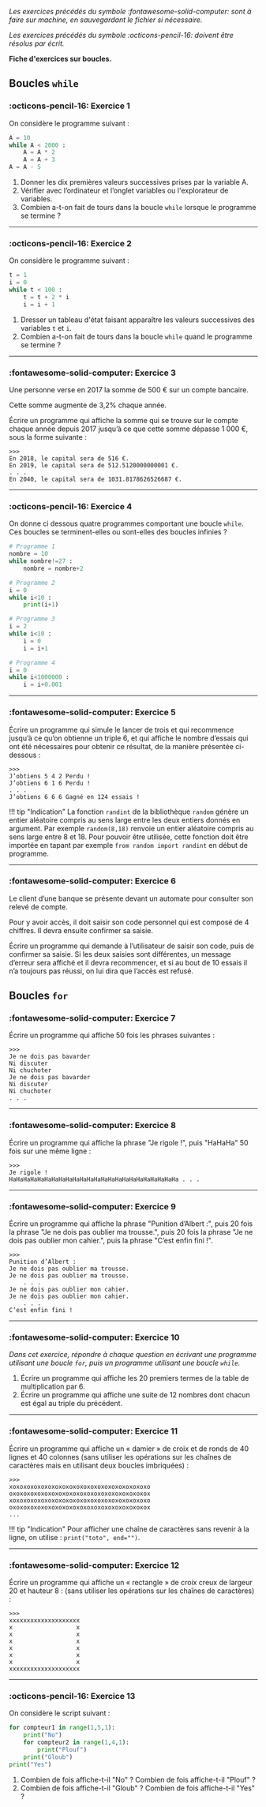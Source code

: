 _Les exercices précédés du symbole :fontawesome-solid-computer: sont à faire sur machine, en sauvegardant le fichier si nécessaire._

_Les exercices précédés du symbole :octicons-pencil-16: doivent être résolus par écrit._

**Fiche d'exercices sur boucles.**

## Boucles `while`

### :octicons-pencil-16: Exercice 1

On considère le programme suivant :

```py
A = 10
while A < 2000 :
    A = A * 2
    A = A + 3
A = A - 5
```

1. Donner les dix premières valeurs successives prises par la variable A.
2. Vérifier avec l’ordinateur et l’onglet variables ou l'explorateur de variables.
3. Combien a-t-on fait de tours dans la boucle `while` lorsque le programme se termine ?

--------------------------

### :octicons-pencil-16: Exercice 2

On considère le programme suivant :

```py
t = 1
i = 0
while t < 100 :
    t = t + 2 * i
    i = i + 1
```

1. Dresser un tableau d'état faisant apparaître les valeurs successives des variables `t` et `i`.
2. Combien a-t-on fait de tours dans la boucle `while` quand le programme se termine ?

------------------------------------

### :fontawesome-solid-computer: Exercice 3

Une personne verse en 2017 la somme de 500 € sur un compte bancaire.

Cette somme augmente de 3,2% chaque année.

Écrire un programme qui affiche la somme qui se trouve sur le compte chaque année depuis 2017 jusqu’à ce que cette somme dépasse 1 000 €, sous la forme suivante :

````pycon
>>> 
En 2018, le capital sera de 516 €.
En 2019, le capital sera de 512.5120000000001 €.
. . .
En 2040, le capital sera de 1031.8178626526687 €.

````

-----------------------------------------

### :octicons-pencil-16: Exercice 4

On donne ci dessous quatre programmes comportant une boucle `while`. Ces boucles se terminent-elles ou sont-elles des boucles infinies ?

````py
# Programme 1
nombre = 10
while nombre!=27 :
    nombre = nombre+2
````

````py
# Programme 2
i = 0
while i<10 :
    print(i+1)
````

````py
# Programme 3
i = 2
while i<10 :
    i = 0
    i = i+1
````

````py
# Programme 4
i = 0
while i<1000000 :
    i = i+0.001
````

---------------------------------------------------

### :fontawesome-solid-computer: Exercice 5

Écrire un programme qui simule le lancer de trois et qui recommence jusqu’à ce qu’on obtienne un triple 6, et qui affiche le nombre d’essais qui ont été nécessaires pour obtenir ce résultat, de la manière présentée ci-dessous :

````pycon
>>> 
J’obtiens 5 4 2 Perdu !
J’obtiens 6 1 6 Perdu !
. . .
J’obtiens 6 6 6 Gagné en 124 essais !
````

!!! tip "Indication"
    La fonction `randint` de la bibliothèque `random` génère un entier aléatoire compris au sens large entre les deux entiers donnés en argument. Par exemple `random(8,18)` renvoie un entier aléatoire compris au sens large entre 8 et 18. Pour pouvoir être utilisée, cette fonction doit être importée en tapant par exemple `from random import randint` en début de programme.

--------------------------------------------------

### :fontawesome-solid-computer: Exercice 6

Le client d’une banque se présente devant un automate pour consulter son relevé de compte.

Pour y avoir accès, il doit saisir son code personnel qui est composé de 4 chiffres. Il devra ensuite confirmer sa saisie.

Écrire un programme qui demande à l’utilisateur de saisir son code, puis de confirmer sa saisie. Si les deux saisies sont différentes, un message d’erreur sera affiché et il devra recommencer, et si au bout de 10 essais il n’a toujours pas réussi, on lui dira que l’accès est refusé.

## Boucles `for`

### :fontawesome-solid-computer: Exercice 7

Écrire un programme qui affiche 50 fois les phrases suivantes :

````pycon
>>>
Je ne dois pas bavarder 
Ni discuter
Ni chuchoter
Je ne dois pas bavarder 
Ni discuter
Ni chuchoter
. . .
````

------------------------------------------------------------

### :fontawesome-solid-computer: Exercice 8

Écrire un programme qui affiche la phrase "Je rigole !", puis "HaHaHa" 50 fois sur une même ligne :

````pycon
>>>
Je rigole !
HaHaHaHaHaHaHaHaHaHaHaHaHaHaHaHaHaHaHaHaHaHaHaHa . . .
````

------------------------------

### :fontawesome-solid-computer: Exercice 9

Écrire un programme qui affiche la phrase "Punition d’Albert :", puis 20 fois la phrase "Je ne dois pas oublier ma trousse.", puis 20 fois la phrase "Je ne dois pas oublier mon cahier.", puis la phrase "C’est enfin fini !".

````pycon
>>>
Punition d’Albert :
Je ne dois pas oublier ma trousse. 
Je ne dois pas oublier ma trousse. 
	. . .
Je ne dois pas oublier mon cahier. 
Je ne dois pas oublier mon cahier.
	. . .
C’est enfin fini !
````

-------------------------

### :fontawesome-solid-computer: Exercice 10

_Dans cet exercice, répondre à chaque question en écrivant une programme utilisant une boucle `for`, puis un programme utilisant une boucle `while`._

1. Écrire un programme qui affiche les 20 premiers termes de la table de multiplication par 6.
2. Écrire un programme qui affiche une suite de 12 nombres dont chacun est égal au triple du
précédent.

--------------------------

### :fontawesome-solid-computer: Exercice 11

Écrire un programme qui affiche un « damier » de croix et de ronds de 40 lignes et 40 colonnes (sans utiliser les opérations sur les chaînes de caractères mais en utilisant deux boucles imbriquées) :

````pycon
>>>
xoxoxoxoxoxoxoxoxoxoxoxoxoxoxoxoxoxoxoxo
oxoxoxoxoxoxoxoxoxoxoxoxoxoxoxoxoxoxoxox
xoxoxoxoxoxoxoxoxoxoxoxoxoxoxoxoxoxoxoxo
oxoxoxoxoxoxoxoxoxoxoxoxoxoxoxoxoxoxoxox
...
````

!!! tip "Indication"
    Pour afficher une chaîne de caractères sans revenir à la ligne, on utilise : `print("toto", end="")`.

----------------------------------------------------

### :fontawesome-solid-computer: Exercice 12

Écrire un programme qui affiche un « rectangle » de croix creux de largeur 20 et hauteur 8 :
(sans utiliser les opérations sur les chaînes de caractères) :

````pycon
>>>
xxxxxxxxxxxxxxxxxxxx
x                  x
x                  x
x                  x
x                  x
x                  x
x                  x
xxxxxxxxxxxxxxxxxxxx
````

---------------------------------------------------------

### :octicons-pencil-16: Exercice 13

On considère le script suivant :

````py
for compteur1 in range(1,5,1):
    print("No")
    for compteur2 in range(1,4,1):
        print("Plouf")
    print("Gloub")
print("Yes")
````

1. Combien de fois affiche-t-il "No" ? Combien de fois affiche-t-il "Plouf" ?
2. Combien de fois affiche-t-il "Gloub" ? Combien de fois affiche-t-il "Yes" ?
